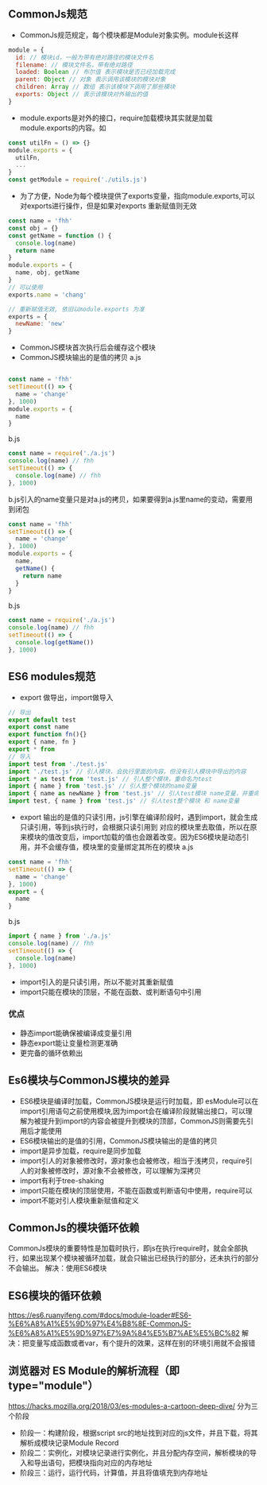 ## CommonJs规范
+ CommonJs规范规定，每个模块都是Module对象实例。module长这样
```js
module = {
  id: // 模块id，一般为带有绝对路径的模块文件名
  filename: // 模块文件名，带有绝对路径
  loaded: Boolean // 布尔值 表示模块是否已经加载完成
  parent: Object // 对象 表示调用该模块的模块对象
  children: Array // 数组 表示该模块下调用了那些模块
  exports: Object // 表示该模块对外输出的值 
}
```
+ module.exports是对外的接口，require加载模块其实就是加载module.exports的内容。如
```js
const utilFn = () => {}
module.exports = {
  utilFn,
  ...
}
const getModule = require('./utils.js') 
```
+ 为了方便，Node为每个模块提供了exports变量，指向module.exports,可以对exports进行操作，但是如果对exports 重新赋值则无效
```js
const name = 'fhh'
const obj = {}
const getName = function () {
  console.log(name)
  return name
}
module.exports = {
  name, obj, getName
}
// 可以使用
exports.name = 'chang'

// 重新赋值无效, 依旧以module.exports 为准
exports = {
  newName: 'new'
}
```
+ CommonJS模块首次执行后会缓存这个模块
+ CommonJS模块输出的是值的拷贝
a.js
```js

const name = 'fhh'
setTimeout(() => {
  name = 'change'
}, 1000)
module.exports = {
  name 
}
```
b.js
```js
const name = require('./a.js')
console.log(name) // fhh
setTimeout(() => {
  console.log(name) // fhh
}, 1000)
```
b.js引入的name变量只是对a.js的拷贝，如果要得到a.js里name的变动，需要用到闭包
```js
const name = 'fhh'
setTimeout(() => {
  name = 'change'
}, 1000)
module.exports = {
  name,
  getName() {
    return name
  }
}
```
b.js
```js
const name = require('./a.js')
console.log(name) // fhh
setTimeout(() => {
  console.log(getName())
}, 1000)
```
## ES6 modules规范
+ export 做导出，import做导入
```js
// 导出
export default test
export const name
export function fn(){}
export { name, fn }
export * from 
// 导入
import test from './test.js'
import './test.js' // 引人模块，会执行里面的内容，但没有引人模块中导出的内容
import * as test from 'test.js' // 引人整个模块，重命名为test
import { name } from 'test.js' // 引人整个模块的name变量
import { name as newName } from 'test.js' // 引人test模块 name变量，并重命名为 newName
import test, { name } from 'test.js' // 引人test整个模块 和 name变量
```
+ export 输出的是值的只读引用，js引擎在编译阶段时，遇到import，就会生成只读引用，等到js执行时，会根据只读引用到 对应的模块里去取值，所以在原来模块的值改变后，import加载的值也会跟着改变。因为ES6模块是动态引用，并不会缓存值，模块里的变量绑定其所在的模块
a.js
```js
const name = 'fhh'
setTimeout(() => {
  name = 'change'
}, 1000)
export = {
  name 
}
```
b.js
```js
import { name } from './a.js'
console.log(name) // fhh
setTimeout(() => {
  console.log(name)
}, 1000)
```
+ import引入的是只读引用，所以不能对其重新赋值
+ import只能在模块的顶层，不能在函数、或判断语句中引用

### 优点
+ 静态import能确保被编译成变量引用
+ 静态export能让变量检测更准确
+ 更完备的循环依赖出
## Es6模块与CommonJS模块的差异
+ ES6模块是编译时加载，CommonJS模块是运行时加载，即 esModule可以在import引用语句之前使用模块,因为import会在编译阶段就输出接口，可以理解为被提升到import的内容会被提升到模块的顶部，CommonJS则需要先引用后才能使用
+ ES6模块输出的是值的引用，CommonJS模块输出的是值的拷贝
+ import是异步加载，require是同步加载
+ import引人的对象被修改时，源对象也会被修改，相当于浅拷贝，require引人的对象被修改时，源对象不会被修改，可以理解为深拷贝
+ import有利于tree-shaking
+ import只能在模块的顶层使用，不能在函数或判断语句中使用，require可以
+ import不能对引人模块重新赋值和定义

## CommonJs的模块循环依赖
CommonJs模块的重要特性是加载时执行，即js在执行require时，就会全部执行，如果出现某个模块被循环加载，就会只输出已经执行的部分，还未执行的部分不会输出。
解决：使用ES6模块
## ES6模块的循环依赖
https://es6.ruanyifeng.com/#docs/module-loader#ES6-%E6%A8%A1%E5%9D%97%E4%B8%8E-CommonJS-%E6%A8%A1%E5%9D%97%E7%9A%84%E5%B7%AE%E5%BC%82
解决：把变量写成函数或者var，有个提升的效果，这样在别的环境引用就不会报错

## 浏览器对 ES Module的解析流程（即 type="module"）
https://hacks.mozilla.org/2018/03/es-modules-a-cartoon-deep-dive/
分为三个阶段
+ 阶段一：构建阶段，根据script src的地址找到对应的js文件，并且下载，将其解析成模块记录Module Record
+ 阶段二：实例化，对模块记录进行实例化，并且分配内存空间，解析模块的导入和导出语句，把模块指向对应的内存地址
+ 阶段三：运行，运行代码，计算值，并且将值填充到内存地址